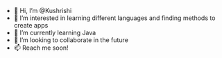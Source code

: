 - 👋 Hi, I’m @Kushrishi
- 👀 I’m interested in learning different languages and finding methods to create apps
- 🌱 I’m currently learning Java
- 💞️ I’m looking to collaborate in the future
- 📫 Reach me soon!

<!---
Kushrishi/Kushrishi is a ✨ special ✨ repository because its `README.md` (this file) appears on your GitHub profile.
You can click the Preview link to take a look at your changes.
--->
